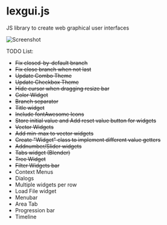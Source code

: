 # lexgui.js
JS library to create web graphical user interfaces

![Screenshot](https://github.com/jxarco/lexgui.js/blob/master/images/Screenshot.png)

TODO List:

- ~~Fix closed-by-default branch~~
- ~~Fix close branch when not last~~
- ~~Update Combo Theme~~
- ~~Update Checkbox Theme~~
- ~~Hide cursor when dragging resize bar~~
- ~~Color Widget~~
- ~~Branch separator~~
- ~~Title widget~~
- ~~Include fontAwesome Icons~~
- ~~Store initial value and Add reset value button for widgets~~
- ~~Vector Widgets~~
- ~~Add min-max to vector widgets~~
- ~~Create "Widget" class to implement different value getters~~
- ~~Addnumber/Slider widgets~~
- ~~Tabs widget (Blender)~~
- ~~Tree Widget~~
- ~~Filter Widgets bar~~
- Context Menus
- Dialogs
- Multiple widgets per row
- Load File widget
- Menubar
- Area Tab
- Progression bar
- Timeline